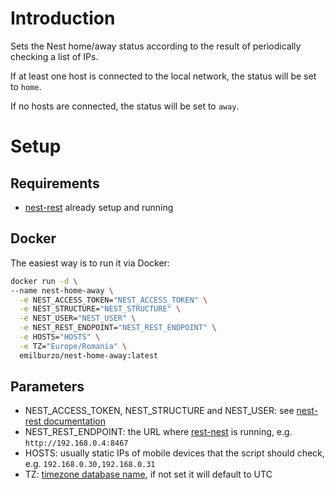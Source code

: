 # Introduction

Sets the Nest home/away status according to the result of periodically checking a list of IPs.

If at least one host is connected to the local network, the status will be set to `home`.

If no hosts are connected, the status will be set to `away`.

# Setup

## Requirements

- [nest-rest](https://github.com/emilburzo/nest-rest) already setup and running

## Docker

The easiest way is to run it via Docker:

```bash
docker run -d \
--name nest-home-away \
  -e NEST_ACCESS_TOKEN="NEST_ACCESS_TOKEN" \
  -e NEST_STRUCTURE="NEST_STRUCTURE" \
  -e NEST_USER="NEST_USER" \
  -e NEST_REST_ENDPOINT="NEST_REST_ENDPOINT" \
  -e HOSTS="HOSTS" \
  -e TZ="Europe/Romania" \
  emilburzo/nest-home-away:latest
```

## Parameters

- NEST_ACCESS_TOKEN, NEST_STRUCTURE and NEST_USER:
  see [nest-rest documentation](https://github.com/emilburzo/nest-rest#nest-access-token-and-user-id)
- NEST_REST_ENDPOINT: the URL where [rest-nest](https://github.com/emilburzo/nest-rest) is running,
  e.g. `http://192.168.0.4:8467`
- HOSTS: usually static IPs of mobile devices that the script should check, e.g. `192.168.0.30,192.168.0.31`
- TZ: [timezone database name](https://en.wikipedia.org/wiki/List_of_tz_database_time_zones), if not set it will default
  to UTC
